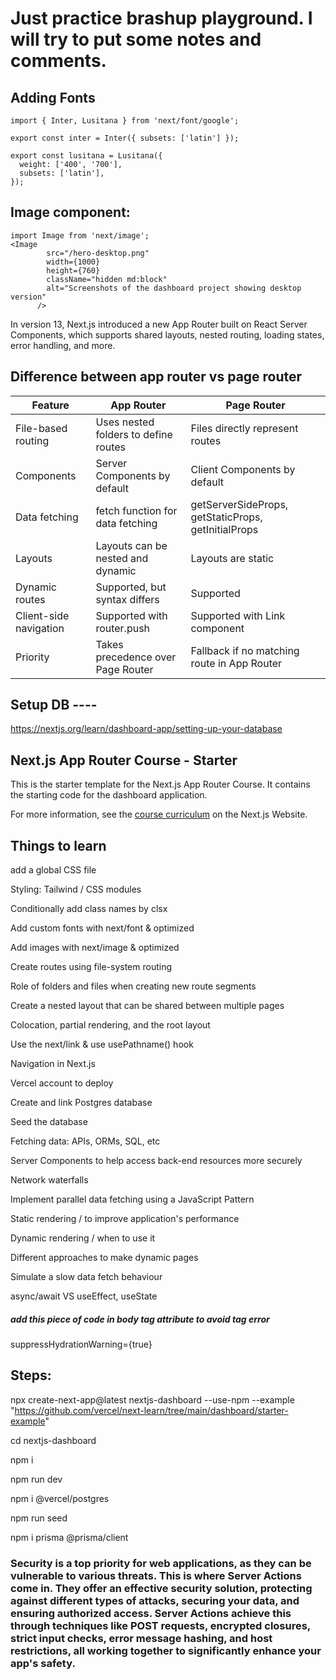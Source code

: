 # Just practice brashup playground. I will try to put some notes and comments.

## Adding Fonts

```
import { Inter, Lusitana } from 'next/font/google';

export const inter = Inter({ subsets: ['latin'] });

export const lusitana = Lusitana({
  weight: ['400', '700'],
  subsets: ['latin'],
});
```

## Image component:

```
import Image from 'next/image';
<Image
        src="/hero-desktop.png"
        width={1000}
        height={760}
        className="hidden md:block"
        alt="Screenshots of the dashboard project showing desktop version"
      />
```

In version 13, Next.js introduced a new App Router built on React Server Components, which supports shared layouts, nested routing, loading states, error handling, and more.

## Difference between app router vs page router

<table class="s-table">
<thead>
<tr>
<th>Feature</th>
<th>App Router</th>
<th>Page Router</th>
</tr>
</thead>
<tbody>
<tr>
<td>File-based routing</td>
<td>Uses nested folders to define routes</td>
<td>Files directly represent routes</td>
</tr>
<tr>
<td>Components</td>
<td>Server Components by default</td>
<td>Client Components by default</td>
</tr>
<tr>
<td>Data fetching</td>
<td>fetch function for data fetching</td>
<td>getServerSideProps, getStaticProps, getInitialProps</td>
</tr>
<tr>
<td>Layouts</td>
<td>Layouts can be nested and dynamic</td>
<td>Layouts are static</td>
</tr>
<tr>
<td>Dynamic routes</td>
<td>Supported, but syntax differs</td>
<td>Supported</td>
</tr>
<tr>
<td>Client-side navigation</td>
<td>Supported with router.push</td>
<td>Supported with Link component</td>
</tr>
<tr>
<td>Priority</td>
<td>Takes precedence over Page Router</td>
<td>Fallback if no matching route in App Router</td>
</tr>
</tbody>
</table>

## Setup DB ----

https://nextjs.org/learn/dashboard-app/setting-up-your-database

## Next.js App Router Course - Starter

This is the starter template for the Next.js App Router Course. It contains the starting code for the dashboard application.

For more information, see the [course curriculum](https://nextjs.org/learn) on the Next.js Website.

## Things to learn

add a global CSS file

Styling: Tailwind / CSS modules

Conditionally add class names by clsx

Add custom fonts with next/font & optimized

Add images with next/image & optimized

Create routes using file-system routing

Role of folders and files when creating new route segments

Create a nested layout that can be shared between multiple pages

Colocation, partial rendering, and the root layout

Use the next/link & use usePathname() hook

Navigation in Next.js

Vercel account to deploy

Create and link Postgres database

Seed the database

Fetching data: APIs, ORMs, SQL, etc

Server Components to help access back-end resources more securely

Network waterfalls

Implement parallel data fetching using a JavaScript Pattern

Static rendering / to improve application's performance

Dynamic rendering / when to use it

Different approaches to make dynamic pages

Simulate a slow data fetch behaviour

async/await VS useEffect, useState

##### add this piece of code in body tag attribute to avoid tag error

suppressHydrationWarning={true}

## Steps:

npx create-next-app@latest nextjs-dashboard --use-npm --example "https://github.com/vercel/next-learn/tree/main/dashboard/starter-example"

cd nextjs-dashboard

npm i

npm run dev

npm i @vercel/postgres

npm run seed

npm i prisma @prisma/client

### Security is a top priority for web applications, as they can be vulnerable to various threats. This is where Server Actions come in. They offer an effective security solution, protecting against different types of attacks, securing your data, and ensuring authorized access. Server Actions achieve this through techniques like POST requests, encrypted closures, strict input checks, error message hashing, and host restrictions, all working together to significantly enhance your app's safety.

